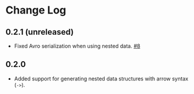 # Change Log

## 0.2.1 (unreleased)

- Fixed Avro serialization when using nested data. [#8](https://github.com/MichaelDrogalis/voluble/pull/8)

## 0.2.0

- Added support for generating nested data structures with arrow syntax (`->`).
